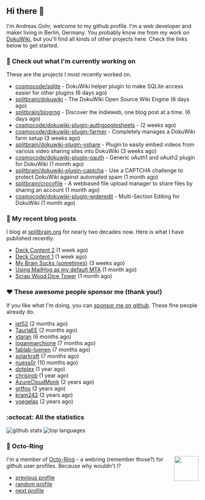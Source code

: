 ## Hi there :wave:

I'm Andreas Gohr, welcome to my github profile. I'm a web developer and maker living in Berlin, Germany. You probably know me from my work on [DokuWiki](https://github.com/splitbrain/dokuwiki), but you'll find all kinds of other projects here. Check the links below to get started.

### :hammer: Check out what I'm currently working on

These are the projects I most recently worked on.


- [cosmocode/sqlite](https://github.com/cosmocode/sqlite) - DokuWiki helper plugin to make SQLite access easier for other plugins (6 days ago)
- [splitbrain/dokuwiki](https://github.com/splitbrain/dokuwiki) - The DokuWiki Open Source Wiki Engine (6 days ago)
- [splitbrain/blogrng](https://github.com/splitbrain/blogrng) - Discover the indieweb, one blog post at a time. (6 days ago)
- [cosmocode/dokuwiki-plugin-authgooglesheets](https://github.com/cosmocode/dokuwiki-plugin-authgooglesheets) -  (2 weeks ago)
- [cosmocode/dokuwiki-plugin-farmer](https://github.com/cosmocode/dokuwiki-plugin-farmer) - Completely manages a DokuWiki farm setup (3 weeks ago)
- [splitbrain/dokuwiki-plugin-vshare](https://github.com/splitbrain/dokuwiki-plugin-vshare) - Plugin to easily embed videos from various video sharing sites into DokuWiki (3 weeks ago)
- [cosmocode/dokuwiki-plugin-oauth](https://github.com/cosmocode/dokuwiki-plugin-oauth) - Generic oAuth1 and oAuth2 plugin for DokuWiki (1 month ago)
- [splitbrain/dokuwiki-plugin-captcha](https://github.com/splitbrain/dokuwiki-plugin-captcha) - Use a CAPTCHA challenge to protect DokuWiki against automated spam (1 month ago)
- [splitbrain/crocofile](https://github.com/splitbrain/crocofile) - A webbased file upload manager to share files by sharing an account (1 month ago)
- [cosmocode/dokuwiki-plugin-wideredit](https://github.com/cosmocode/dokuwiki-plugin-wideredit) - Multi-Section Editing for DokuWiki (1 month ago)

### :scroll: My recent blog posts

I blog at [splitbrain.org](https://www.splitbrain.org) for nearly two decades now. Here is what I have published recently.


- [Deck Content 2](https://www.splitbrain.org/blog/2022-05/25b_deck_content_2) (1 week ago)
- [Deck Content 1](https://www.splitbrain.org/blog/2022-05/25_deck_content_1) (1 week ago)
- [My Brain Sucks (sometimes)](https://www.splitbrain.org/blog/2022-05/14-my_brain_sucks_sometimes) (3 weeks ago)
- [Using MailHog as my default MTA](https://www.splitbrain.org/blog/2022-05/03-mailhog_as_default_mta) (1 month ago)
- [Scrap Wood Dice Tower](https://www.splitbrain.org/blog/2022-04/22-scrap_wood_dice_tower) (1 month ago)

### :hearts:️ These awesome people sponsor me (thank you!)

If you like what I'm doing, you can [sponsor me on github](https://github.com/sponsors/splitbrain). These fine people already do.


- [jet52](https://github.com/jet52) (2 months ago)
- [TauriaEE](https://github.com/TauriaEE) (2 months ago)
- [xtaran](https://github.com/xtaran) (6 months ago)
- [loganmarchione](https://github.com/loganmarchione) (7 months ago)
- [fablab-luenen](https://github.com/fablab-luenen) (7 months ago)
- [solarkraft](https://github.com/solarkraft) (7 months ago)
- [nuess0r](https://github.com/nuess0r) (10 months ago)
- [dotplex](https://github.com/dotplex) (1 year ago)
- [chrisjrob](https://github.com/chrisjrob) (1 year ago)
- [AzureCloudMonk](https://github.com/AzureCloudMonk) (2 years ago)
- [grtfou](https://github.com/grtfou) (2 years ago)
- [kram242](https://github.com/kram242) (2 years ago)
- [voegelas](https://github.com/voegelas) (2 years ago)

### :octocat: All the statistics

 ![github stats](https://github-readme-stats.vercel.app/api?username=splitbrain&show_icons=true&hide_title=true)
![top languages](https://github-readme-stats.vercel.app/api/top-langs/?username=splitbrain&layout=compact)


### :octopus: Octo-Ring

<img width="64" height="65" src="https://octo-ring.com/static/img/octo.png" align="right" alt="">

I'm a member of [Octo-Ring](https://octo-ring.com/) - a webring (remember those?) for github user profiles. Because why wouldn't I? 

* [previous profile](https://octo-ring.com/p/splitbrain/prev)
* [random profile](https://octo-ring.com/p/splitbrain/random)
* [next profile](https://octo-ring.com/p/splitbrain/next)

